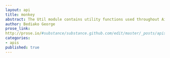 ```yaml
---
layout: api
title: monkey
abstract: The Util module contains utility functions used throughout Airlift.
author: Bediako George
prose_link:
http://prose.io/#substance/substance.github.com/edit/master/_posts/apis/0100-01-03-utility.md
categories:
- apis
published: true
---
```


